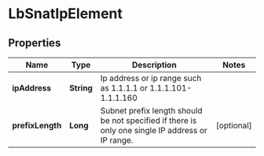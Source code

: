 # LbSnatIpElement

## Properties
Name | Type | Description | Notes
------------ | ------------- | ------------- | -------------
**ipAddress** | **String** | Ip address or ip range such as 1.1.1.1 or 1.1.1.101-1.1.1.160 | 
**prefixLength** | **Long** | Subnet prefix length should be not specified if there is only one single IP address or IP range.  |  [optional]
